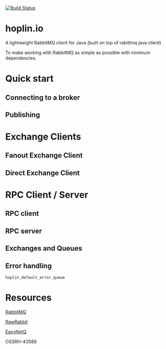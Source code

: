 [![Build Status](https://travis-ci.org/gregbugaj/hoplin.io.svg?branch=master)](https://travis-ci.org/gregbugaj/hoplin.io)

# hoplin.io
A lightweight RabbitMQ client for Java (built on top of rabittmq java client)

To make working with RabbitMQ as simple as possible with minimum dependencies.

# Quick start

## Connecting to a broker

## Publishing 

# Exchange Clients
## Fanout Exchange Client
## Direct Exchange Client

# RPC Client / Server

## RPC client

## RPC server

## Exchanges and Queues

## Error handling

`hoplin_default_error_queue`


# Resources

[RabbitMQ](https://www.rabbitmq.com/)

[RawRabbit](https://github.com/pardahlman/RawRabbit)

[EasyNetQ](https://github.com/EasyNetQ/EasyNetQ)


OSSRH-43588